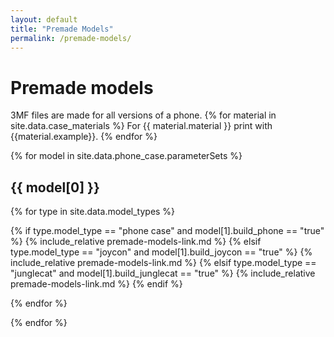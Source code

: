 ```yaml
---
layout: default
title: "Premade Models"
permalink: /premade-models/
---
```


# Premade models
3MF files are made for all versions of a phone. {% for material in site.data.case_materials %} For {{ material.material }} print with {{material.example}}. {% endfor %}

<!-- loop through phone_case.json, copied over from build script -->
{% for model in site.data.phone_case.parameterSets %}
<!-- if I indent then Jekyll wraps it in a code block -->
## {{ model[0] }} 

<!-- for each case type (phone, joycon, junglecat) -->
{% for type in site.data.model_types %}

<!-- this is dumb but I don't know better conditionals in Jekyll/Liquid -->
{% if type.model_type == "phone case" and model[1].build_phone == "true" %}
{% include_relative premade-models-link.md %}
{% elsif type.model_type == "joycon" and model[1].build_joycon == "true" %}
{% include_relative premade-models-link.md %}
{% elsif type.model_type == "junglecat" and model[1].build_junglecat == "true" %}
{% include_relative premade-models-link.md %}
{% endif %}

{% endfor %}

{% endfor %}
